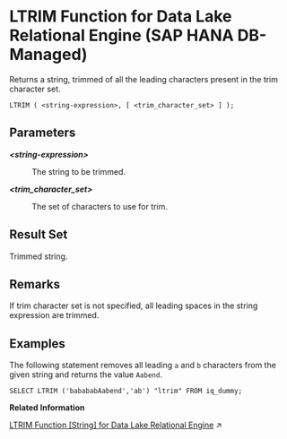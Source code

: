<!-- loioccfb4d6a182f4c7badbe8d4f597b316a -->

# LTRIM Function for Data Lake Relational Engine \(SAP HANA DB-Managed\)

Returns a string, trimmed of all the leading characters present in the trim character set.



```
LTRIM ( <string-expression>, [ <trim_character_set> ] );
```



<a name="loioccfb4d6a182f4c7badbe8d4f597b316a__section_b2f_x5g_trb"/>

## Parameters


<dl>
<dt><b>

*<string-expression\>*

</b></dt>
<dd>

The string to be trimmed.



</dd><dt><b>

*<trim\_character\_set\>*

</b></dt>
<dd>

The set of characters to use for trim.



</dd>
</dl>



<a name="loioccfb4d6a182f4c7badbe8d4f597b316a__section_unc_1vg_trb"/>

## Result Set

Trimmed string.



<a name="loioccfb4d6a182f4c7badbe8d4f597b316a__section_srl_1vg_trb"/>

## Remarks

If trim character set is not specified, all leading spaces in the string expression are trimmed.



<a name="loioccfb4d6a182f4c7badbe8d4f597b316a__section_r3y_5m3_wrb"/>

## Examples

The following statement removes all leading `a` and `b` characters from the given string and returns the value `Aabend`.

```
SELECT LTRIM ('babababAabend','ab') "ltrim" FROM iq_dummy;
```

**Related Information**  


[LTRIM Function \[String\] for Data Lake Relational Engine](https://help.sap.com/viewer/19b3964099384f178ad08f2d348232a9/2024_3_QRC/en-US/a561eaf184f2101596bab303110c20fb.html "Returns a string, trimmed of all the leading characters present in the trim character set.") :arrow_upper_right:

